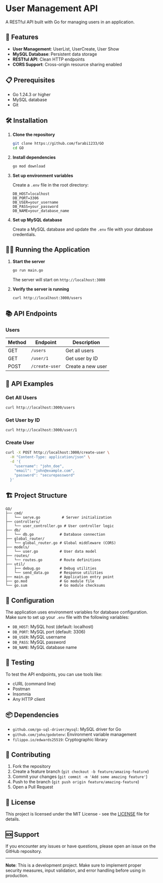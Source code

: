 # User Management API

A RESTful API built with Go for managing users in an application.

## 🚀 Features

- **User Management**: UserList, UserCreate, User Show
- **MySQL Database**: Persistent data storage
- **RESTful API**: Clean HTTP endpoints
- **CORS Support**: Cross-origin resource sharing enabled

## 📋 Prerequisites

- Go 1.24.3 or higher
- MySQL database
- Git

## 🛠️ Installation

1. **Clone the repository**
   ```bash
   git clone https://github.com/farabi1233/GO
   cd GO
   ```

2. **Install dependencies**
   ```bash
   go mod download
   ```

3. **Set up environment variables**
   
   Create a `.env` file in the root directory:
   ```env
   DB_HOST=localhost
   DB_PORT=3306
   DB_USER=your_username
   DB_PASS=your_password
   DB_NAME=your_database_name
   ```

4. **Set up MySQL database**
   
   Create a MySQL database and update the `.env` file with your database credentials.

## 🏃‍♂️ Running the Application

1. **Start the server**
   ```bash
   go run main.go
   ```

   The server will start on `http://localhost:3000`

2. **Verify the server is running**
   ```bash
   curl http://localhost:3000/users
   ```

## 📚 API Endpoints

### Users

| Method | Endpoint | Description |
|--------|----------|-------------|
| GET | `/users` | Get all users |
| GET | `/user/1` | Get user by ID |
| POST | `/create-user` | Create a new user |

## 📝 API Examples

### Get All Users
```bash
curl http://localhost:3000/users
```

### Get User by ID
```bash
curl http://localhost:3000/user/1
```

### Create User
```bash
curl -X POST http://localhost:3000/create-user \
  -H "Content-Type: application/json" \
  -d '{
    "username": "john_doe",
    "email": "john@example.com",
    "password": "securepassword"
  }'
```

## 🏗️ Project Structure

```
GO/
├── cmd/
│   └── serve.go          # Server initialization
├── controllers/
│   └── user_controller.go # User controller logic
├── db/
│   └── db.go            # Database connection
├── global_router/
│   └── global_router.go # Global middleware (CORS)
├── models/
│   └── user.go          # User data model
├── routes/
│   └── routes.go        # Route definitions
├── util/
│   ├── debug.go         # Debug utilities
│   └── send_data.go     # Response utilities
├── main.go              # Application entry point
├── go.mod               # Go module file
└── go.sum               # Go module checksums
```

## 🔧 Configuration

The application uses environment variables for database configuration. Make sure to set up your `.env` file with the following variables:

- `DB_HOST`: MySQL host (default: localhost)
- `DB_PORT`: MySQL port (default: 3306)
- `DB_USER`: MySQL username
- `DB_PASS`: MySQL password
- `DB_NAME`: MySQL database name

## 🧪 Testing

To test the API endpoints, you can use tools like:
- cURL (command line)
- Postman
- Insomnia
- Any HTTP client

## 📦 Dependencies

- `github.com/go-sql-driver/mysql`: MySQL driver for Go
- `github.com/joho/godotenv`: Environment variable management
- `filippo.io/edwards25519`: Cryptographic library

## 🤝 Contributing

1. Fork the repository
2. Create a feature branch (`git checkout -b feature/amazing-feature`)
3. Commit your changes (`git commit -m 'Add some amazing feature'`)
4. Push to the branch (`git push origin feature/amazing-feature`)
5. Open a Pull Request

## 📄 License

This project is licensed under the MIT License - see the [LICENSE](LICENSE) file for details.

## 🆘 Support

If you encounter any issues or have questions, please open an issue on the GitHub repository.

---

**Note**: This is a development project. Make sure to implement proper security measures, input validation, and error handling before using in production. 